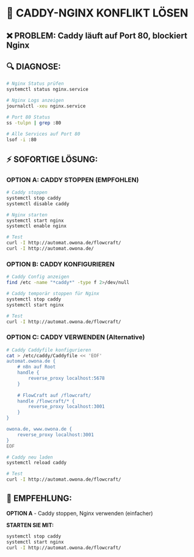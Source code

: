 # 🚨 CADDY-NGINX KONFLIKT LÖSEN

## ❌ **PROBLEM:** Caddy läuft auf Port 80, blockiert Nginx

## 🔍 **DIAGNOSE:**
```bash
# Nginx Status prüfen
systemctl status nginx.service

# Nginx Logs anzeigen
journalctl -xeu nginx.service

# Port 80 Status
ss -tulpn | grep :80

# Alle Services auf Port 80
lsof -i :80
```

## ⚡ **SOFORTIGE LÖSUNG:**

### **OPTION A: CADDY STOPPEN (EMPFOHLEN)**
```bash
# Caddy stoppen
systemctl stop caddy
systemctl disable caddy

# Nginx starten
systemctl start nginx
systemctl enable nginx

# Test
curl -I http://automat.owona.de/flowcraft/
curl -I http://automat.owona.de/
```

### **OPTION B: CADDY KONFIGURIEREN**
```bash
# Caddy Config anzeigen
find /etc -name "*caddy*" -type f 2>/dev/null

# Caddy temporär stoppen für Nginx
systemctl stop caddy
systemctl start nginx

# Test
curl -I http://automat.owona.de/flowcraft/
```

### **OPTION C: CADDY VERWENDEN (Alternative)**
```bash
# Caddy Caddyfile konfigurieren
cat > /etc/caddy/Caddyfile << 'EOF'
automat.owona.de {
    # n8n auf Root
    handle {
        reverse_proxy localhost:5678
    }
    
    # FlowCraft auf /flowcraft/
    handle /flowcraft/* {
        reverse_proxy localhost:3001
    }
}

owona.de, www.owona.de {
    reverse_proxy localhost:3001
}
EOF

# Caddy neu laden
systemctl reload caddy

# Test
curl -I http://automat.owona.de/flowcraft/
```

## 🎯 **EMPFEHLUNG:**
**OPTION A** - Caddy stoppen, Nginx verwenden (einfacher)

**STARTEN SIE MIT:**
```bash
systemctl stop caddy
systemctl start nginx
curl -I http://automat.owona.de/flowcraft/
```


